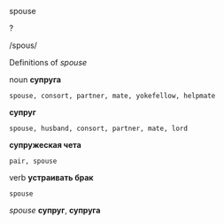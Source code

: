 spouse

?

/spous/

Definitions of _spouse_

noun
**супруга**

    spouse, consort, partner, mate, yokefellow, helpmate
**супруг**

    spouse, husband, consort, partner, mate, lord
**супружеская чета**

    pair, spouse

verb
**устраивать брак**

    spouse

_spouse_
**супруг**, **супруга**